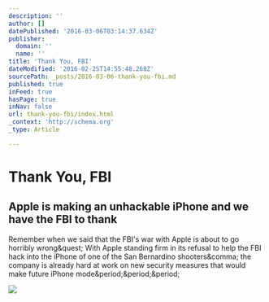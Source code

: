 ```yaml
---
description: ''
author: []
datePublished: '2016-03-06T03:14:37.634Z'
publisher:
  domain: ''
  name: ''
title: 'Thank You, FBI'
dateModified: '2016-02-25T14:55:48.268Z'
sourcePath: _posts/2016-03-06-thank-you-fbi.md
published: true
inFeed: true
hasPage: true
inNav: false
url: thank-you-fbi/index.html
_context: 'http://schema.org'
_type: Article

---
```

# Thank You, FBI

<article style=""><h1>Apple is making an unhackable iPhone and we have the FBI to thank</h1><p>Remember when we said that the FBI's war with Apple is about to go horribly wrong&amp;quest; With Apple standing firm in its refusal to help the FBI hack into the iPhone of one of the San Bernardino shooters&amp;comma; the company is already hard at work on new security measures that would make future iPhone mode&amp;period;&amp;period;&amp;period;</p><img src="https://i0.wp.com/boygeniusreport.files.wordpress.com/2016/02/iphone-6s-plus.jpg?fit=440%2C330&amp;ssl=1" /></article>